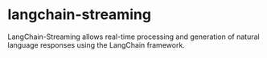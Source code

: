 # langchain-streaming
LangChain-Streaming allows real-time processing and generation of natural language responses using the LangChain framework.
